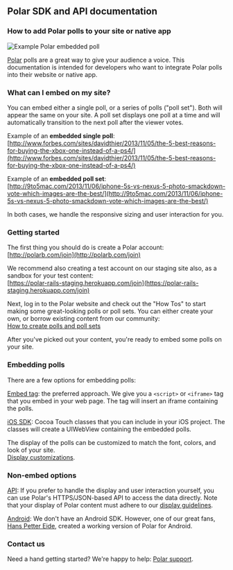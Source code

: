 ## Polar SDK and API documentation

### How to add Polar polls to your site or native app

![Example Polar embedded poll](https://polar-production-web-assets.s3.amazonaws.com/pub-promo-addsite.png)

[Polar](http://polarb.com) polls are a great way to give your audience a voice.  This documentation is intended for developers who want to integrate Polar polls into their website or native app.

### What can I embed on my site?

You can embed either a single poll, or a series of polls ("poll set").  Both will appear the same on your site. A poll set displays one poll at a time and will automatically transition to the next poll after the viewer votes.

Example of an **embedded single poll**: <br />
[http://www.forbes.com/sites/davidthier/2013/11/05/the-5-best-reasons-for-buying-the-xbox-one-instead-of-a-ps4/](http://www.forbes.com/sites/davidthier/2013/11/05/the-5-best-reasons-for-buying-the-xbox-one-instead-of-a-ps4/)

Example of an **embedded poll set**: <br />
[http://9to5mac.com/2013/11/06/iphone-5s-vs-nexus-5-photo-smackdown-vote-which-images-are-the-best/](http://9to5mac.com/2013/11/06/iphone-5s-vs-nexus-5-photo-smackdown-vote-which-images-are-the-best/)

In both cases, we handle the responsive sizing and user interaction for you.

### Getting started

The first thing you should do is create a Polar account: <br />
[http://polarb.com/join](http://polarb.com/join)

We recommend also creating a test account on our staging site also, as a sandbox for your test content: <br />
[https://polar-rails-staging.herokuapp.com/join](https://polar-rails-staging.herokuapp.com/join)

Next, log in to the Polar website and check out the "How Tos" to start making some great-looking polls or poll sets.  You can either create your own, or borrow existing content from our community:  <br />
[How to create polls and poll sets](http://www.polarb.com/howtos)

After you've picked out your content, you're ready to embed some polls on your site.

### Embedding polls
 
There are a few options for embedding polls:

[Embed tag](/embed): the preferred approach. We give you a `<script>` or `<iframe>` tag that you embed in your web page.  The tag will insert an iframe containing the polls.

[iOS SDK](/ios-sdk): Cocoa Touch classes that you can include in your iOS project.  The classes will create a UIWebView containing the embedded polls.

The display of the polls can be customized to match the font, colors, and look of your site. <br />
[Display customizations](/display-guidelines#customization).

### Non-embed options

[API](/api/v4): If you prefer to handle the display and user interaction yourself, you can use Polar's HTTPS/JSON-based API to access the data directly.  Note that your display of Polar content must adhere to our [display guidelines](/display-guidelines).

[Android](https://github.com/hanspeide/polar-android):  We don't have an Android SDK.  However, one of our great fans, [Hans Petter Eide](https://github.com/hanspeide), created a working version of Polar for Android.

### Contact us

Need a hand getting started?  We're happy to help: [Polar support](mailto:support@polarb.com).
